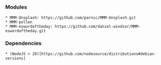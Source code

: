 # 

### Modules
    * MMM-Unsplash: https://github.com/parnic/MMM-Unsplash.git
    * MMM-pollen
    * MMM-eswordoftheday: https://github.com/daniel-windsor/MMM-eswordoftheday.git

### Dependencies
    * (NodeJS > 20)[https://github.com/nodesource/distributions#debian-versions]